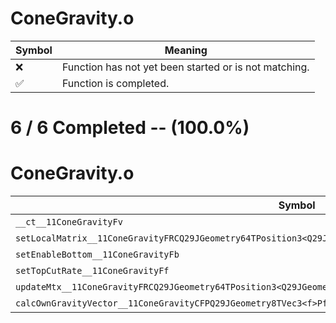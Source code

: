 # ConeGravity.o
| Symbol | Meaning 
| ------------- | ------------- 
| :x: | Function has not yet been started or is not matching. 
| :white_check_mark: | Function is completed. 


# 6 / 6 Completed -- (100.0%)
# ConeGravity.o
| Symbol | Decompiled? |
| ------------- | ------------- |
| `__ct__11ConeGravityFv` | :white_check_mark: |
| `setLocalMatrix__11ConeGravityFRCQ29JGeometry64TPosition3<Q29JGeometry38TMatrix34<Q29JGeometry13SMatrix34C<f>>>` | :white_check_mark: |
| `setEnableBottom__11ConeGravityFb` | :white_check_mark: |
| `setTopCutRate__11ConeGravityFf` | :white_check_mark: |
| `updateMtx__11ConeGravityFRCQ29JGeometry64TPosition3<Q29JGeometry38TMatrix34<Q29JGeometry13SMatrix34C<f>>>` | :white_check_mark: |
| `calcOwnGravityVector__11ConeGravityCFPQ29JGeometry8TVec3<f>PfRCQ29JGeometry8TVec3<f>` | :white_check_mark: |

